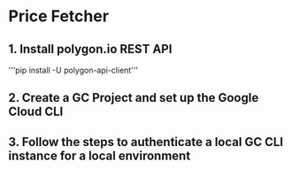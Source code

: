 # Price Fetcher

## 1. Install polygon.io REST API
'''pip install -U polygon-api-client'''

## 2. Create a GC Project and set up the Google Cloud CLI

## 3. Follow the steps to authenticate a local GC CLI instance for a local environment